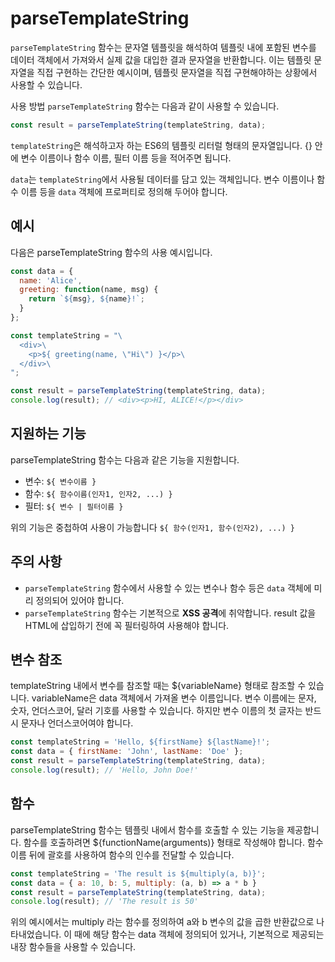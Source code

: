 # parseTemplateString

`parseTemplateString` 함수는 문자열 템플릿을 해석하여 템플릿 내에 포함된 변수를 데이터 객체에서 가져와서 실제 값을 대입한 결과 문자열을 반환합니다. 이는 템플릿 문자열을 직접 구현하는 간단한 예시이며, 템플릿 문자열을 직접 구현해야하는 상황에서 사용할 수 있습니다.

사용 방법
`parseTemplateString` 함수는 다음과 같이 사용할 수 있습니다.

```javascript
const result = parseTemplateString(templateString, data);
```

`templateString`은 해석하고자 하는 ES6의 템플릿 리터럴 형태의 문자열입니다. {} 안에 변수 이름이나 함수 이름, 필터 이름 등을 적어주면 됩니다.

`data`는 `templateString`에서 사용될 데이터를 담고 있는 객체입니다. 변수 이름이나 함수 이름 등을 `data` 객체에 프로퍼티로 정의해 두어야 합니다.

## 예시

다음은 parseTemplateString 함수의 사용 예시입니다.

```javascript
const data = {
  name: 'Alice',
  greeting: function(name, msg) {
    return `${msg}, ${name}!`;
  }
};

const templateString = "\
  <div>\
    <p>${ greeting(name, \"Hi\") }</p>\
  </div>\
";

const result = parseTemplateString(templateString, data);
console.log(result); // <div><p>HI, ALICE!</p></div>
```

## 지원하는 기능

parseTemplateString 함수는 다음과 같은 기능을 지원합니다.

* 변수: `${ 변수이름 }`
* 함수: `${ 함수이름(인자1, 인자2, ...) }`
* 필터: `${ 변수 | 필터이름 }`

위의 기능은 중첩하여 사용이 가능합니다 `${ 함수(인자1, 함수(인자2), ...) }`

## 주의 사항

- `parseTemplateString` 함수에서 사용할 수 있는 변수나 함수 등은 `data` 객체에 미리 정의되어 있어야 합니다.
- `parseTemplateString` 함수는 기본적으로 **XSS 공격**에 취약합니다. result 값을 HTML에 삽입하기 전에 꼭 필터링하여 사용해야 합니다.

## 변수 참조

templateString 내에서 변수를 참조할 때는 ${variableName} 형태로 참조할 수 있습니다. variableName은 data 객체에서 가져올 변수 이름입니다. 변수 이름에는 문자, 숫자, 언더스코어, 달러 기호를 사용할 수 있습니다. 하지만 변수 이름의 첫 글자는 반드시 문자나 언더스코어여야 합니다.

```javascript
const templateString = 'Hello, ${firstName} ${lastName}!';
const data = { firstName: 'John', lastName: 'Doe' };
const result = parseTemplateString(templateString, data);
console.log(result); // 'Hello, John Doe!'
```

## 함수

parseTemplateString 함수는 템플릿 내에서 함수를 호출할 수 있는 기능을 제공합니다. 함수를 호출하려면 \${functionName(arguments)} 형태로 작성해야 합니다. 함수 이름 뒤에 괄호를 사용하여 함수의 인수를 전달할 수 있습니다.

```javascript
const templateString = 'The result is ${multiply(a, b)}';
const data = { a: 10, b: 5, multiply: (a, b) => a * b }
const result = parseTemplateString(templateString, data);
console.log(result); // 'The result is 50'
```

위의 예시에서는 multiply 라는 함수를 정의하여 a와 b 변수의 값을 곱한 반환값으로 나타내었습니다. 이 때에 해당 함수는 data 객체에 정의되어 있거나, 기본적으로 제공되는 내장 함수들을 사용할 수 있습니다.
